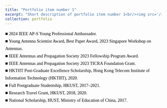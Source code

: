 ```yaml
---
title: "Portfolio item number 1"
excerpt: "Short description of portfolio item number 1<br/><img src='/images/500x300.png'>"
collection: portfolio
---
```


<div style="font-family: Georgia, serif; color: black; line-height: 1.7;">
  <p style="margin: 0;"><span style="color: black; font-weight: bold;">■</span> 2024 IEEE AP-S Young Professional Ambassador.</p>
  <p style="margin: 0;"><span style="color: black; font-weight: bold;">■</span> Young Antenna Scientist Award, Best Paper Award, 2023 Singapore Workshop on Antennas.</p>
  <p style="margin: 0;"><span style="color: black; font-weight: bold;">■</span> IEEE Antennas and Propagation Society 2023 Fellowship Program Award.</p>
  <p style="margin: 0;"><span style="color: black; font-weight: bold;">■</span> IEEE Antennas and Propagation Society 2023 TICRA Foundation Grant.</p>
  <p style="margin: 0;"><span style="color: black; font-weight: bold;">■</span> HKTIIT Post-Graduate Excellence Scholarship, Hong Kong Telecom Institute of Information Technology (HKTIIT), 2020.</p>
  <p style="margin: 0;"><span style="color: black; font-weight: bold;">■</span> Full Postgraduate Studentship, HKUST, 2017–2021.</p>
  <p style="margin: 0;"><span style="color: black; font-weight: bold;">■</span> Research Travel Grant, HKUST, 2018, 2020.</p>
  <p style="margin: 0;"><span style="color: black; font-weight: bold;">■</span> National Scholarship, HUST, Ministry of Education of China, 2017.</p>
</div>
